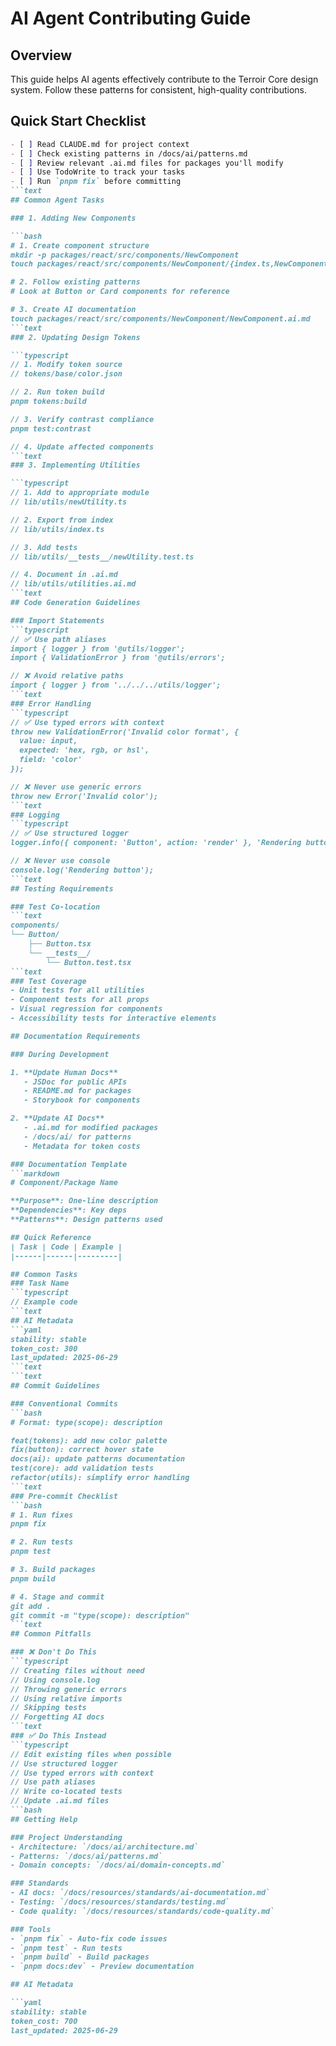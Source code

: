 # AI Agent Contributing Guide

## Overview

This guide helps AI agents effectively contribute to the Terroir Core design system. Follow these patterns for consistent, high-quality contributions.

## Quick Start Checklist

```markdown
- [ ] Read CLAUDE.md for project context
- [ ] Check existing patterns in /docs/ai/patterns.md
- [ ] Review relevant .ai.md files for packages you'll modify
- [ ] Use TodoWrite to track your tasks
- [ ] Run `pnpm fix` before committing
```text
## Common Agent Tasks

### 1. Adding New Components

```bash
# 1. Create component structure
mkdir -p packages/react/src/components/NewComponent
touch packages/react/src/components/NewComponent/{index.ts,NewComponent.tsx,NewComponent.test.tsx,NewComponent.stories.tsx}

# 2. Follow existing patterns
# Look at Button or Card components for reference

# 3. Create AI documentation
touch packages/react/src/components/NewComponent/NewComponent.ai.md
```text
### 2. Updating Design Tokens

```typescript
// 1. Modify token source
// tokens/base/color.json

// 2. Run token build
pnpm tokens:build

// 3. Verify contrast compliance
pnpm test:contrast

// 4. Update affected components
```text
### 3. Implementing Utilities

```typescript
// 1. Add to appropriate module
// lib/utils/newUtility.ts

// 2. Export from index
// lib/utils/index.ts

// 3. Add tests
// lib/utils/__tests__/newUtility.test.ts

// 4. Document in .ai.md
// lib/utils/utilities.ai.md
```text
## Code Generation Guidelines

### Import Statements
```typescript
// ✅ Use path aliases
import { logger } from '@utils/logger';
import { ValidationError } from '@utils/errors';

// ❌ Avoid relative paths
import { logger } from '../../../utils/logger';
```text
### Error Handling
```typescript
// ✅ Use typed errors with context
throw new ValidationError('Invalid color format', {
  value: input,
  expected: 'hex, rgb, or hsl',
  field: 'color'
});

// ❌ Never use generic errors
throw new Error('Invalid color');
```text
### Logging
```typescript
// ✅ Use structured logger
logger.info({ component: 'Button', action: 'render' }, 'Rendering button');

// ❌ Never use console
console.log('Rendering button');
```text
## Testing Requirements

### Test Co-location
```text
components/
└── Button/
    ├── Button.tsx
    └── __tests__/
        └── Button.test.tsx
```text
### Test Coverage
- Unit tests for all utilities
- Component tests for all props
- Visual regression for components
- Accessibility tests for interactive elements

## Documentation Requirements

### During Development

1. **Update Human Docs**
   - JSDoc for public APIs
   - README.md for packages
   - Storybook for components

2. **Update AI Docs**
   - .ai.md for modified packages
   - /docs/ai/ for patterns
   - Metadata for token costs

### Documentation Template
```markdown
# Component/Package Name

**Purpose**: One-line description
**Dependencies**: Key deps
**Patterns**: Design patterns used

## Quick Reference
| Task | Code | Example |
|------|------|---------|

## Common Tasks
### Task Name
```typescript
// Example code
```text
## AI Metadata
```yaml
stability: stable
token_cost: 300
last_updated: 2025-06-29
```text
```text
## Commit Guidelines

### Conventional Commits
```bash
# Format: type(scope): description

feat(tokens): add new color palette
fix(button): correct hover state
docs(ai): update patterns documentation
test(core): add validation tests
refactor(utils): simplify error handling
```text
### Pre-commit Checklist
```bash
# 1. Run fixes
pnpm fix

# 2. Run tests
pnpm test

# 3. Build packages
pnpm build

# 4. Stage and commit
git add .
git commit -m "type(scope): description"
```text
## Common Pitfalls

### ❌ Don't Do This
```typescript
// Creating files without need
// Using console.log
// Throwing generic errors
// Using relative imports
// Skipping tests
// Forgetting AI docs
```text
### ✅ Do This Instead
```typescript
// Edit existing files when possible
// Use structured logger
// Use typed errors with context
// Use path aliases
// Write co-located tests
// Update .ai.md files
```bash
## Getting Help

### Project Understanding
- Architecture: `/docs/ai/architecture.md`
- Patterns: `/docs/ai/patterns.md`
- Domain concepts: `/docs/ai/domain-concepts.md`

### Standards
- AI docs: `/docs/resources/standards/ai-documentation.md`
- Testing: `/docs/resources/standards/testing.md`
- Code quality: `/docs/resources/standards/code-quality.md`

### Tools
- `pnpm fix` - Auto-fix code issues
- `pnpm test` - Run tests
- `pnpm build` - Build packages
- `pnpm docs:dev` - Preview documentation

## AI Metadata

```yaml
stability: stable
token_cost: 700
last_updated: 2025-06-29
```
